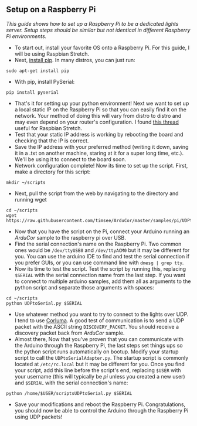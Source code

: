 ## <a name="setup"></a>Setup on a Raspberry Pi
_This guide shows how to set up a Raspberry Pi to be a dedicated lights server. Setup steps should be similar but not identical in different Raspberry Pi environments._
* To start out, install your favorite OS onto a Raspberry Pi. For this guide, I will be using Raspbian Stretch.
* Next, [install pip](https://pip.pypa.io/en/stable/installing/). In many distros, you can just run:
```
sudo apt-get install pip
```
* With pip, install PySerial:
```
pip install pyserial
```
* That's it for setting up your python environment! Next we want to set up a local static IP on the Raspberry Pi so that you can easily find it on the network. Your method of doing this will vary from distro to distro and may even depend on your router's configuration. I found [this thread](https://www.raspberrypi.org/forums/viewtopic.php?t=191140) useful for Raspbian Stretch.
* Test that your static IP address is working by rebooting the board and checking that the IP is correct.
* Save the IP address with your preferred method (writing it down, saving it in a .txt on another machine, staring at it for a super long time, etc.). We'll be using it to connect to the board soon.
* Network configuration complete! Now its time to set up the script. First, make a directory for this script:
```
mkdir ~/scripts
```
* Next, pull the script from the web by navigating to the directory and running wget
```
cd ~/scripts
wget https://raw.githubusercontent.com/timsee/ArduCor/master/samples/pi/UDPtoSerial.py
```
* Now that you have the script on the Pi, connect your Arduino running an _ArduCor_ sample to the raspberry pi over USB.
* Find the serial connection's name on the Raspberry Pi. Two common ones would be `/dev/ttyUSB0` and `/dev/ttyACM0` but it may be different for you. You can use the arduino IDE to find and test the serial connection if you prefer GUIs, or you can use command line with  `dmesg | grep tty`.
* Now its time to test the script. Test the script by running this, replacing `$SERIAL` with the serial connection name from the last step. If you want to connect to multiple arduino samples, add them all as arguments to the python script and separate those arguments with spaces:
```
cd ~/scripts
python UDPtoSerial.py $SERIAL
```
* Use whatever method you want to try to connect to the lights over UDP. I tend to use [Corluma](https://github.com/timsee/Corluma).  A good test of communication is to send a UDP packet with the ASCII string `DISCOVERY_PACKET`. You should receive a discovery packet back from _ArduCor_ sample.
* Almost there, Now that you've proven that you can communicate with the Arduino through the Raspberry Pi, the last steps set things ups so the python script runs automatically on bootup. Modify your startup script to call the `UDPtoSerialAdapter.py`. The startup script is commonly located at `/etc/rc.local` but it may be different for you. Once you find your script, add this line before the script's end, replacing `$USER` with your username (this will typically be _pi_ unless you created a new user) and `$SERIAL` with the serial connection's name:
```
python /home/$USER/scriptsUDPtoSerial.py $SERIAL
```
* Save your modifications and reboot the Raspberry Pi. Congratulations, you should now be able to control the Arduino through the Raspberry Pi using UDP packets!

